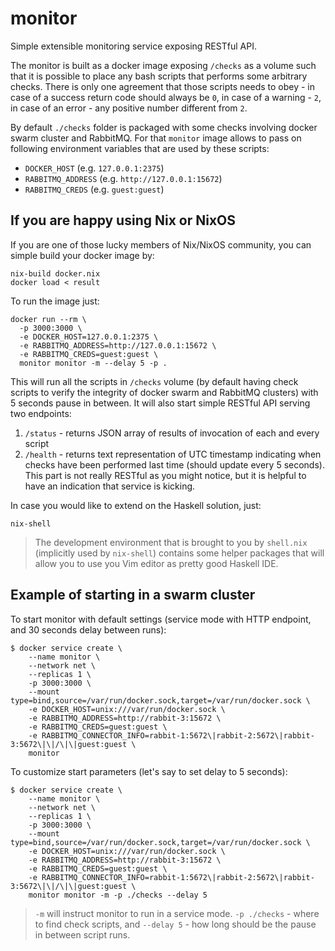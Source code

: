# monitor

Simple extensible monitoring service exposing RESTful API.

The monitor is built as a docker image exposing `/checks` as a volume such that
it is possible to place any bash scripts that performs some arbitrary checks.
There is only one agreement that those scripts needs to obey - in case of a
success return code should always be `0`, in case of a warning - `2`, in case of
an error - any positive number different from `2`.

By default `./checks` folder is packaged with some checks involving docker swarm
cluster and RabbitMQ. For that `monitor` image allows to pass on following
environment variables that are used by these scripts:

* `DOCKER_HOST` (e.g. `127.0.0.1:2375`)
* `RABBITMQ_ADDRESS` (e.g. `http://127.0.0.1:15672`)
* `RABBITMQ_CREDS` (e.g. `guest:guest`)

## If you are happy using Nix or NixOS

If you are one of those lucky members of Nix/NixOS community, you can simple
build your docker image by:

```{.bash}
nix-build docker.nix
docker load < result
```

To run the image just:

```{.bash}
docker run --rm \
  -p 3000:3000 \
  -e DOCKER_HOST=127.0.0.1:2375 \
  -e RABBITMQ_ADDRESS=http://127.0.0.1:15672 \
  -e RABBITMQ_CREDS=guest:guest \
  monitor monitor -m --delay 5 -p .
```

This will run all the scripts in `/checks` volume (by default having check
scripts to verify the integrity of docker swarm and RabbitMQ clusters) with 5
seconds pause in between. It will also start simple RESTful API serving two
endpoints:

1. `/status` - returns JSON array of results of invocation of each and every
   script
2. `/health` - returns text representation of UTC timestamp indicating when
   checks have been performed last time (should update every 5 seconds). This
   part is not really RESTful as you might notice, but it is helpful to have an
   indication that service is kicking.

In case you would like to extend on the Haskell solution, just:

```{.bash}
nix-shell
```

> The development environment that is brought to you by `shell.nix` (implicitly
> used by `nix-shell`) contains some helper packages that will allow you to use
> you Vim editor as pretty good Haskell IDE.

## Example of starting in a swarm cluster

To start monitor with default settings (service mode with HTTP endpoint, and 30
seconds delay between runs):

```{.bash}
$ docker service create \
    --name monitor \
    --network net \
    --replicas 1 \
    -p 3000:3000 \
    --mount type=bind,source=/var/run/docker.sock,target=/var/run/docker.sock \
    -e DOCKER_HOST=unix:///var/run/docker.sock \
    -e RABBITMQ_ADDRESS=http://rabbit-3:15672 \
    -e RABBITMQ_CREDS=guest:guest \
    -e RABBITMQ_CONNECTOR_INFO=rabbit-1:5672\|rabbit-2:5672\|rabbit-3:5672\|\|/\|\|guest:guest \
    monitor
```

To customize start parameters (let's say to set delay to 5 seconds):

```{.bash}
$ docker service create \
    --name monitor \
    --network net \
    --replicas 1 \
    -p 3000:3000 \
    --mount type=bind,source=/var/run/docker.sock,target=/var/run/docker.sock \
    -e DOCKER_HOST=unix:///var/run/docker.sock \
    -e RABBITMQ_ADDRESS=http://rabbit-3:15672 \
    -e RABBITMQ_CREDS=guest:guest \
    -e RABBITMQ_CONNECTOR_INFO=rabbit-1:5672\|rabbit-2:5672\|rabbit-3:5672\|\|/\|\|guest:guest \
    monitor monitor -m -p ./checks --delay 5
```

> `-m` will instruct monitor to run in a service mode. `-p ./checks` - where to
> find check scripts, and `--delay 5` - how long should be the pause in between
> script runs.
